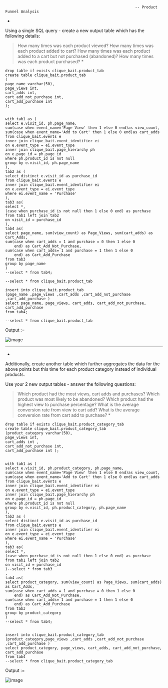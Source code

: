                                                               -- Product Funnel Analysis

*
Using a single SQL query - create a new output table which has the following details:

> How many times was each product viewed?
> How many times was each product added to cart?
> How many times was each product added to a cart but not purchased (abandoned)?
> How many times was each product purchased? *

```
drop table if exists clique_bait.product_tab
create table clique_bait.product_tab
(
page_name varchar(50),
page_views int,
cart_adds int,
cart_add_not_purchase int,
cart_add_purchase int
);


with tab1 as (
select e.visit_id, ph.page_name,
sum(case when event_name='Page View' then 1 else 0 end)as view_count,
sum(case when event_name='Add to Cart' then 1 else 0 end)as cart_adds
from clique_bait.events e
inner join clique_bait.event_identifier ei
on e.event_type = ei.event_type
inner join clique_bait.page_hierarchy ph
on e.page_id = ph.page_id
where ph.product_id is not null
group by e.visit_id, ph.page_name
),
tab2 as (
select distinct e.visit_id as purchase_id
from clique_bait.events e
inner join clique_bait.event_identifier ei
on e.event_type = ei.event_type
where ei.event_name = 'Purchase'
),
tab3 as(
select *, 
(case when purchase_id is not null then 1 else 0 end) as purchase
from tab1 left join tab2
on visit_id = purchase_id
),
tab4 as(
select page_name, sum(view_count) as Page_Views, sum(cart_adds) as Cart_Adds, 
sum(case when cart_adds = 1 and purchase = 0 then 1 else 0
	end) as Cart_Add_Not_Purchase,
sum(case when cart_adds= 1 and purchase = 1 then 1 else 0
	end) as Cart_Add_Purchase
from tab3
group by page_name
)
--select * from tab4;

--select * from clique_bait.product_tab

insert into clique_bait.product_tab
(page_name ,page_views ,cart_adds ,cart_add_not_purchase ,cart_add_purchase )
select page_name, page_views, cart_adds, cart_add_not_purchase, cart_add_purchase
from tab4;

--select * from clique_bait.product_tab

```

Output :=


![image](https://github.com/VishalNimbolkar/8weeksqlchallenge/assets/80448632/99f5909c-dda1-4f0f-95b6-9b1292cb01c0)


--------------------------------------------------------------------------------------------------------------------------------------------------------------------------------

*
Additionally, create another table which further aggregates the data for the above points but this time for each product category instead of individual products.

Use your 2 new output tables - answer the following questions:

> Which product had the most views, cart adds and purchases?
> Which product was most likely to be abandoned?
> Which product had the highest view to purchase percentage?
> What is the average conversion rate from view to cart add?
> What is the average conversion rate from cart add to purchase? *


```
drop table if exists clique_bait.product_category_tab
create table clique_bait.product_category_tab
(product_category varchar(50),
page_views int,
cart_adds int ,
cart_add_not_purchase int,
cart_add_purchase int );


with tab1 as (
select e.visit_id, ph.product_category, ph.page_name,
sum(case when event_name='Page View' then 1 else 0 end)as view_count,
sum(case when event_name='Add to Cart' then 1 else 0 end)as cart_adds
from clique_bait.events e
inner join clique_bait.event_identifier ei
on e.event_type = ei.event_type
inner join clique_bait.page_hierarchy ph
on e.page_id = ph.page_id
where ph.product_id is not null
group by e.visit_id, ph.product_category, ph.page_name
),
tab2 as (
select distinct e.visit_id as purchase_id
from clique_bait.events e
inner join clique_bait.event_identifier ei
on e.event_type = ei.event_type
where ei.event_name = 'Purchase'
),
tab3 as(
select *, 
(case when purchase_id is not null then 1 else 0 end) as purchase
from tab1 left join tab2
on visit_id = purchase_id
)--select * from tab3
,
tab4 as(
select product_category, sum(view_count) as Page_Views, sum(cart_adds) as Cart_Adds, 
sum(case when cart_adds = 1 and purchase = 0 then 1 else 0
	end) as Cart_Add_Not_Purchase,
sum(case when cart_adds= 1 and purchase = 1 then 1 else 0
	end) as Cart_Add_Purchase
from tab3
group by product_category
)
--select * from tab4;


insert into clique_bait.product_category_tab
(product_category,page_views ,cart_adds ,cart_add_not_purchase ,cart_add_purchase )
select product_category, page_views, cart_adds, cart_add_not_purchase, cart_add_purchase
from tab4
--select * from clique_bait.product_category_tab
```

Output :=


![image](https://github.com/VishalNimbolkar/8weeksqlchallenge/assets/80448632/4198c41d-611b-4248-b823-a183853e5aed)
